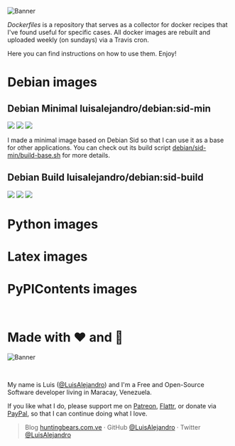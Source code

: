![Banner](https://gitcdn.xyz/repo/LuisAlejandro/dockerfiles/master/banner.svg)

*Dockerfiles* is a repository that serves as a collector for docker recipes that I've found useful for specific cases. All docker images are rebuilt and uploaded weekly (on sundays) via a Travis cron.

Here you can find instructions on how to use them. Enjoy!

# Debian images

## Debian Minimal luisalejandro/debian:sid-min

[![](https://images.microbadger.com/badges/image/luisalejandro/debian:sid-min.svg)](https://microbadger.com/images/luisalejandro/debian:sid-min) [![](https://images.microbadger.com/badges/version/luisalejandro/debian:sid-min.svg)](https://microbadger.com/images/luisalejandro/debian:sid-min) [![](https://images.microbadger.com/badges/commit/luisalejandro/debian:sid-min.svg)](https://microbadger.com/images/luisalejandro/debian:sid-min)

I made a minimal image based on Debian Sid so that I can use it as a base for other applications. You can check out its build script [debian/sid-min/build-base.sh](debian/sid-min/build-base.sh) for more details.

## Debian Build luisalejandro/debian:sid-build

[![](https://images.microbadger.com/badges/image/luisalejandro/debian:sid-build.svg)](https://microbadger.com/images/luisalejandro/debian:sid-build) [![](https://images.microbadger.com/badges/version/luisalejandro/debian:sid-build.svg)](https://microbadger.com/images/luisalejandro/debian:sid-build) [![](https://images.microbadger.com/badges/commit/luisalejandro/debian:sid-build.svg)](https://microbadger.com/images/luisalejandro/debian:sid-build)

# Python images

# Latex images

# PyPIContents images

&nbsp;
&nbsp;

# Made with :heart: and :hamburger:

![Banner](http://huntingbears.com.ve/static/img/site/banner.svg)

&nbsp;
&nbsp;

My name is Luis ([@LuisAlejandro](https://github.com/LuisAlejandro)) and I'm a Free and Open-Source Software developer living in Maracay, Venezuela.

If you like what I do, please support me on [Patreon](https://www.patreon.com/luisalejandro),  [Flattr](https://flattr.com/profile/luisalejandro), or donate via [PayPal](https://www.paypal.com/cgi-bin/webscr?cmd=_s-xclick&hosted_button_id=B8LPXHQY8QE8Y), so that I can continue doing what I love.

> Blog [huntingbears.com.ve](http://huntingbears.com.ve) · GitHub [@LuisAlejandro](https://github.com/LuisAlejandro) · Twitter [@LuisAlejandro](https://twitter.com/LuisAlejandro)

&nbsp;
&nbsp;
